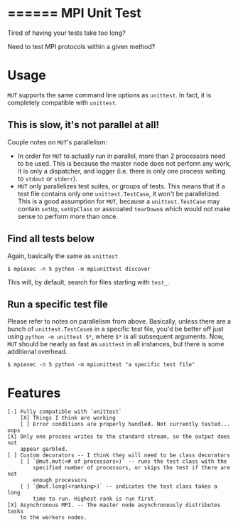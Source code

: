 ======
MPI Unit Test
======

Tired of having your tests take too long?

Need to test MPI protocols within a given method?

Usage
=====
`MUT` supports the same command line options as `unittest`. In fact, it is
completely compatible with `unittest`.

This is slow, it's not parallel at all!
-----
Couple notes on `MUT`'s parallelism:

- In order for `MUT` to actually run in parallel, more than 2 processors need to
  be used. This is because the master node does not perform any work, it is only
  a dispatcher, and logger (i.e. there is only one process writing to `stdout`
  or `stderr`).
- `MUT` only parallelizes test suites, or groups of tests. This means that if a
  test file contains only one `unittest.TestCase`, it won't be parallelized.
  This is a good assumption for `MUT`, because a `unittest.TestCase` may contain
  `setUp`, `setUpClass` or asscoated `tearDown`s which would not make sense to
  perform more than once.

Find all tests below
----
Again, basically the same as `unittest`

    $ mpiexec -n 5 python -m mpiunittest discover

This will, by default, search for files starting with `test_`.

Run a specific test file
----
Please refer to notes on parallelism from above. Basically, unless there are a
bunch of `unittest.TestCase`s in a specific test file, you'd be better off just
using `python -m unittest $*`, where `$*` is all subsequent arguments. Now,
`MUT` should be nearly as fast as `unittest` in all instances, but there is some
additional overhead.

    $ mpiexec -n 5 python -m mpiunittest "a specific test file"

Features
=====

    [-] Fully compatible with `unittest`
        [X] Things I think are working
        [ ] Error conditions are properly handled. Not currently tested... oops
    [X] Only one process writes to the standard stream, so the output does not
        appear garbled.
    [ ] Custom decorators -- I think they will need to be class decorators
        [ ] `@mut.mut(<# of processors>)` -- runs the test class with the
            specified number of processors, or skips the test if there are not
            enough processors
        [ ] `@mut.long(<ranking>)` -- indicates the test class takes a long
            time to run. Highest rank is run first.
    [X] Asynchronous MPI. -- The master node asynchronously distributes tasks
        to the workers nodes.
